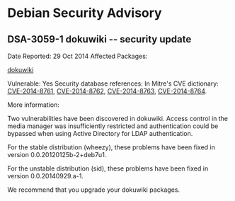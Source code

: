 
Debian Security Advisory
========================


DSA-3059-1 dokuwiki -- security update
--------------------------------------



Date Reported:
29 Oct 2014
Affected Packages:

[dokuwiki](https://packages.debian.org/src:dokuwiki)

Vulnerable:
Yes
Security database references:
In Mitre's CVE dictionary: [CVE-2014-8761](https://security-tracker.debian.org/tracker/CVE-2014-8761), [CVE-2014-8762](https://security-tracker.debian.org/tracker/CVE-2014-8762), [CVE-2014-8763](https://security-tracker.debian.org/tracker/CVE-2014-8763), [CVE-2014-8764](https://security-tracker.debian.org/tracker/CVE-2014-8764).  

More information:

Two vulnerabilities have been discovered in dokuwiki. Access control in
the media manager was insufficiently restricted and authentication could
be bypassed when using Active Directory for LDAP authentication.


For the stable distribution (wheezy), these problems have been fixed in
version 0.0.20120125b-2+deb7u1.


For the unstable distribution (sid), these problems have been fixed in
version 0.0.20140929.a-1.


We recommend that you upgrade your dokuwiki packages.





